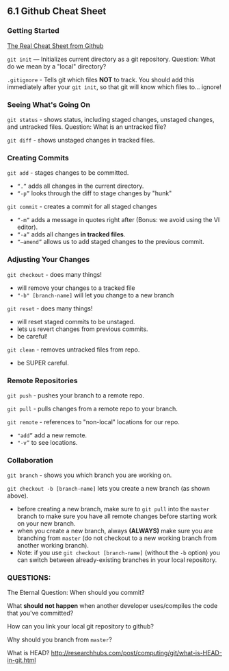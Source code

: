 ## 6.1 Github Cheat Sheet

### Getting Started

[The Real Cheat Sheet from Github](https://github.github.com/training-kit/downloads/github-git-cheat-sheet.pdf)

`git init` — Initializes current directory as a git repository.
Question: What do we mean by a "local" directory?

`.gitignore` - Tells git which files **NOT** to track. You should add this immediately after your `git init`, so that git will know which files to... ignore!

### Seeing What's Going On

`git status` - shows status, including staged changes, unstaged changes, and untracked files.
Question: What is an untracked file?

`git diff` - shows unstaged changes in tracked files.

### Creating Commits
`git add` - stages changes to be committed.
 - `“.”` adds all changes in the current directory.
 - `“-p”` looks through the diff to stage changes by "hunk"

`git commit` - creates a commit for all staged changes
 - `“-m”` adds a message in quotes right after (Bonus: we avoid using the VI editor).
 - `“-a”` adds all changes **in tracked files**.
 - `“—amend”` allows us to add staged changes to the previous commit.

### Adjusting Your Changes

`git checkout` - does many things!
- will remove your changes to a tracked file
- `"-b" [branch-name]` will let you change to a new branch 

`git reset` - does many things!
 - will reset staged commits to be unstaged.
 - lets us revert changes from previous commits.
 - be careful!
 
 `git clean` - removes untracked files from repo.
 - be SUPER careful.

### Remote Repositories

`git push` - pushes your branch to a remote repo.

`git pull` - pulls changes from a remote repo to your branch.

`git remote` - references to "non-local" locations for our repo.
 - `"add”` add a new remote.
 - `"-v”` to see locations.
 
 ### Collaboration
 
 `git branch` - shows you which branch you are working on.

 `git checkout -b [branch-name]` lets you create a new branch (as shown above).
 - before creating a new branch, make sure to `git pull` into the `master` branch to make sure you have all remote changes before starting work on your new branch.
 - when you create a new branch, always **(ALWAYS)** make sure you are branching from `master` (do not checkout to a new working branch from another working branch).
 - Note: if you use `git checkout [branch-name]` (without the `-b` option) you can switch between already-existing branches in your local repository.



### QUESTIONS:

The Eternal Question: When should you commit?

What **should not happen** when another developer uses/compiles the code that you've committed?

How can you link your local git repository to github?

Why should you branch from `master`?

What is HEAD? http://researchhubs.com/post/computing/git/what-is-HEAD-in-git.html
